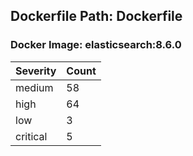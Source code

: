 ## Dockerfile Path: Dockerfile

### Docker Image: elasticsearch:8.6.0
| Severity | Count |
|----------|-------|
| medium | 58 |
| high | 64 |
| low | 3 |
| critical | 5 |